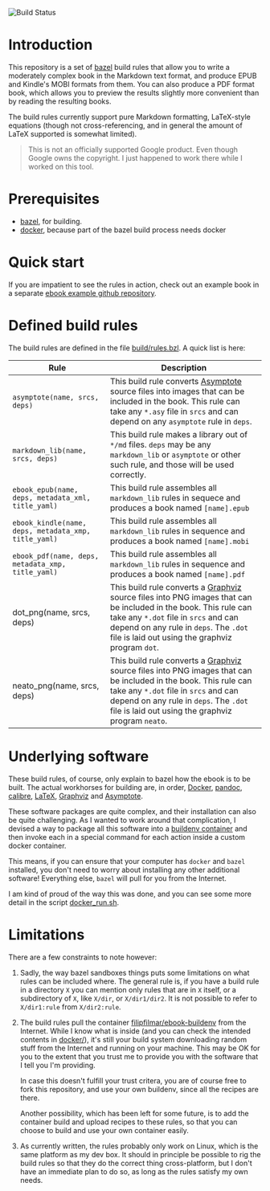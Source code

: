 ![Build Status](https://github.com/filmil/bazel-ebook/workflows/Build/badge.svg)

# Introduction

This repository is a set of [bazel][bazel] build rules that allow you to write
a moderately complex book in the Markdown text format, and produce EPUB and
Kindle's MOBI formats from them.  You can also produce a PDF format book, which
allows you to preview the results slightly more convenient than by reading the
resulting books.

   [bazel]: https://bazel.io

The build rules currently support pure Markdown formatting, LaTeX-style
equations (though not cross-referencing, and in general the amount of
LaTeX supported is somewhat limited).

> This is not an officially supported Google product.  Even though Google owns
> the copyright. I just happened to work there while I worked on this tool.

# Prerequisites

* [bazel](https://bazel.io), for building.
* [docker](https://docker.io), because part of the bazel build process needs
  docker

# Quick start

If you are impatient to see the rules in action, check out an example book in a
separate [ebook example github repository][example].

  [example]: https://www.github.com/filmil/ebook-example

# Defined build rules

The build rules are defined in the file [build/rules.bzl](build/rules.bzl).  A
quick list is here:

| Rule | Description |
|------|-------------|
| `asymptote(name, srcs, deps)` | This build rule converts [Asymptote][asy] source files into images that can be included in the book. This rule can take any `*.asy` file in `srcs` and can depend on any `asymptote` rule in `deps`. |
| `markdown_lib(name, srcs, deps)` |  This build rule makes a library out of `*/md` files.  `deps` may be any `markdown_lib` or `asymptote` or other such rule, and those will be used correctly. |
| `ebook_epub(name, deps, metadata_xml, title_yaml)` | This build rule assembles all `markdown_lib` rules in sequece and produces a book named `[name].epub` |
| `ebook_kindle(name, deps, metadata_xmp, title_yaml)` | This build rule assembles all `markdown_lib` rules in sequence and produces a book named `[name].mobi` |
| `ebook_pdf(name, deps, metadata_xmp, title_yaml)` | This build rule assembles all `markdown_lib` rules in sequence and produces a book named `[name].pdf` |
| dot_png(name, srcs, deps) | This build rule converts a [Graphviz][gvz] source files into PNG images that can be included in the book.  This rule can take any `*.dot` file in `srcs` and can depend on any rule in `deps`. The `.dot` file is laid out using the graphviz program `dot`. |
| neato_png(name, srcs, deps) | This build rule converts a [Graphviz][gvz] source files into PNG images that can be included in the book.  This rule can take any `*.dot` file in `srcs` and can depend on any rule in `deps`. The `.dot` file is laid out using the graphviz program `neato`. |

  [asy]: https://asymptote.sourceforge.io
  [gvz]: https://graphviz.org

# Underlying software

These build rules, of course, only explain to bazel how the ebook is to be
built.  The actual workhorses for building are, in order, [Docker][docker],
[pandoc][pandoc], [calibre][calibre], [LaTeX][latex], [Graphviz][gvz] and
[Asymptote][asy].

  [docker]: https://www.docker.io
  [pandoc]: https://www.pandoc.org
  [calibre]: https://calibre-ebook.com
  [latex]: https://www.latex-project.org

These software packages are quite complex, and their installation can also be
quite challenging.  As I wanted to work around that complication, I devised a
way to package all this software into a [buildenv container][buildenv] and then
invoke each in a special command for each action inside a custom docker
container.

This means, if you can ensure that your computer has `docker` and `bazel`
installed, you don't need to worry about installing any other additional
software!  Everything else, `bazel` will pull for you from the Internet.

  [buildenv]: https://hub.docker.com/repository/docker/filipfilmar/ebook-buildenv

I am kind of proud of the way this was done, and you can see some more detail
in the script [docker_run.sh](build/docker_run.sh).


# Limitations

There are a few constraints to note however:

1. Sadly, the way bazel sandboxes things puts some limitations on what rules
   can be included where.  The general rule is, if you have a build rule in a
   directory `X` you can mention only rules that are in `X` itself, or a
   subdirectory of `X`, like `X/dir`, or `X/dir1/dir2`.  It is not possible to
   refer to `X/dir1:rule` from `X/dir2:rule`.

1. The build rules pull the container [filipfilmar/ebook-buildenv][buildenv]
   from the Internet.  While I know what is inside (and you can check the
   intended contents in [docker/](docker/)), it's still your build system
   downloading random stuff from the Internet and running on your machine.  This
   may be OK for you to the extent that you trust me to provide you with the
   software that I tell you I'm providing.

   In case this doesn't fulfill your trust critera, you are of course free to
   fork this repository, and use your own buildenv, since all the recipes are
   there.

   Another possibility, which has been left for some future, is to add the
   container build and upload recipes to these rules, so that you can choose to
   build and use your own container easily.

1. As currently written, the rules probably only work on Linux, which is the
   same platform as my dev box.  It should in principle be possible to rig the
   build rules so that they do the correct thing cross-platform, but I don't
   have an immediate plan to do so, as long as the rules satisfy my own needs.

